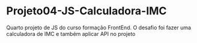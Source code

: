 # Projeto04-JS-Calculadora-IMC
 Quarto projeto de JS do curso formação FrontEnd. O desafio foi fazer uma calculadora de IMC  e também aplicar API no projeto
